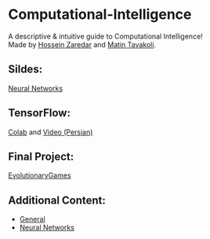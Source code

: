 # Computational-Intelligence

A descriptive & intuitive guide to Computational Intelligence!<br>
Made by [Hossein Zaredar](https://github.com/HosseinZaredar) and [Matin Tavakoli](https://github.com/MatinTavakoli).

## Sildes:
[Neural Networks](https://docs.google.com/presentation/d/1le_uQGTJ0izHzbMc72S5FY00hR0u6pTrCqItnfC1nTE/edit?usp=sharing)

## TensorFlow:
[Colab](https://colab.research.google.com/drive/1IQo9ggcgolVz4M8shzd11A-Tn3WJAVz6#scrollTo=ZKIfFBke07D-) and [Video (Persian)](https://drive.google.com/file/d/1q5KyQv6L8bey9JO3GXRYD0VtJ0QnPtKO/view?usp=sharing)

## Final Project:
[EvolutionaryGames](https://github.com/HosseinZaredar/EvolutionaryGames)

## Additional Content:

- [General](https://github.com/HosseinZaredar/Computational-Intelligence/blob/main/General.md)
- [Neural Networks](https://github.com/HosseinZaredar/Computational-Intelligence/blob/main/Neural%20Networks.md)
